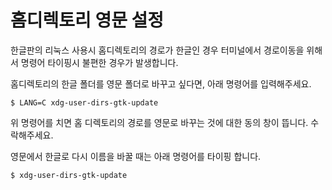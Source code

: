 # 홈디렉토리 영문 설정
한글판의 리눅스 사용시 홈디렉토리의 경로가 한글인 경우 터미널에서 경로이동을 위해서 명령어 타이핑시 불편한 경우가 발생합니다.

홈디렉토리의 한글 폴더를 영문 폴더로 바꾸고 싶다면, 아래 명령어를 입력해주세요.

```
$ LANG=C xdg-user-dirs-gtk-update
```

위 명령어를 치면 홈 디렉토리의 경로를 영문로 바꾸는 것에 대한 동의 창이 뜹니다.
수락해주세요.

영문에서 한글로 다시 이름을 바꿀 때는 아래 명령어를 타이핑 합니다.
```
$ xdg-user-dirs-gtk-update
```